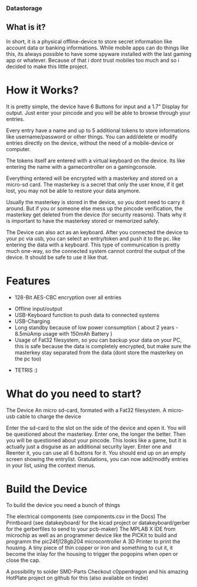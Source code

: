 ### Datastorage
## What is it?
In short, it is a physical offline-device to store secret information like account data or banking informations.
While mobile apps can do things like this, its always possible to have some spyware installed with the last gaming app or whatever.
Because of that i dont trust mobiles too much and so i decided to make this little project.

# How it Works?
It is pretty simple, the device have 6 Buttons for input and a 1.7" Display for output.
Just enter your pincode and you will be able to browse through your entries.

Every entry have a name and up to 5 additional tokens to store informations like username/password or other things.
You can add/delete or modify entries directly on the device, without the need of a mobile-device or computer.

The tokens itself are entered with a virtual keyboard on the device.
Its like entering the name with a gamecontroller on a gamingconsole.

Everything entered will be encrypted with a masterkey and stored on a micro-sd card.
The masterkey is a secret that only the user know, if it get lost, you may not be able to restore your data anymore.

Usually the masterkey is stored in the device, so you dont need to carry it around.
But if you or someone else mess up the pincode verification, the masterkey get deleted from the device (for security reasons).
Thats why it is important to have the masterkey stored or memorized safely.

The Device can also act as an keyboard.
After you connected the device to your pc via usb, you can select an entry/token and push it to the pc.
like entering the data with a keyboard.
This type of communication is pretty much one-way, so the connected system cannot control the output of the device.
It should be safe to use it like that.

# Features
- 128-Bit AES-CBC encryption over all entries
* Offline input/output
* USB-Keyboard function to push data to connected systems
* USB-Charging
* Long standby because of low power consumption ( about 2 years - 8.5müAmp usage with 150mAh Battery )
* Usage of Fat32 filesystem, so you can backup your data on your PC, this is safe because the data is completely encrypted, but make sure the masterkey stay separated from the data (dont store the masterkey on the pc too)
+ TETRIS :)

# What do you need to start?
The Device
An micro sd-card, formated with a Fat32 filesystem.
A micro-usb cable to charge the device

Enter the sd-card to the slot on the side of the device and open it.
You will be questioned about the masterkey.
Enter one, the longer the better.
Then you will be questioned about your pincode.
This looks like a game, but it is actually just a disguise as an additional security layer.
Enter one and Reenter it, you can use all 6 buttons for it.
You should end up on an empty screen showing the entrylist.
Gratulations, you can now add/modify entries in your list, using the context menus.

# Build the Device
To build the device you need a bunch of things

The electrical components (see components.csv in the Docs)
The Printboard (see datakeyboard/ for the kicad project or datakeyboard/gerber for the gerberfiles to send to your pcb-maker)
The MPLAB X IDE from microchip as well as an programmer device like the PICKit to build and programm the pic24fj128gb204 microcontroller
A 3D Printer to print the housing.
A tiny piece of thin copper or iron and something to cut it, it become the inlay for the housing to trigger the pogopins when open or close the cap.

A possibility to solder SMD-Parts
Checkout c0pperdragon and his amazing HotPlate project on github for this (also available on tindie)











 
